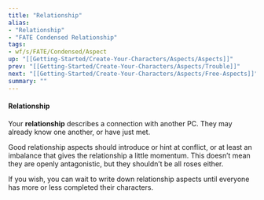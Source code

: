 ```yaml
---
title: "Relationship"
alias:
- "Relationship"
- "FATE Condensed Relationship"
tags:
- wf/s/FATE/Condensed/Aspect
up: "[[Getting-Started/Create-Your-Characters/Aspects/Aspects]]"
prev: "[[Getting-Started/Create-Your-Characters/Aspects/Trouble]]"
next: "[[Getting-Started/Create-Your-Characters/Aspects/Free-Aspects]]"
summary: ""
---
```

#### Relationship

Your **relationship** describes a connection with another PC. They may already know one another, or have just met.

Good relationship aspects should introduce or hint at conflict, or at least an imbalance that gives the relationship a little momentum. This doesn’t mean they are openly antagonistic, but they shouldn’t be all roses either.

If you wish, you can wait to write down relationship aspects until everyone has more or less completed their characters.